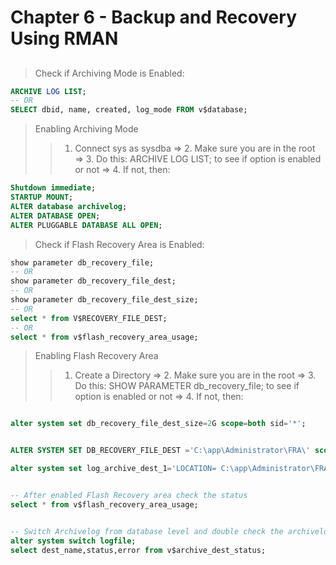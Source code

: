 # Chapter 6 - Backup and Recovery Using RMAN

##

> Check if Archiving Mode is Enabled:

```sql
ARCHIVE LOG LIST;
-- OR
SELECT dbid, name, created, log_mode FROM v$database;
```

> Enabling Archiving Mode
>
> > 1. Connect sys as sysdba => 2. Make sure you are in the root => 3. Do this: ARCHIVE LOG LIST; to see if option is enabled or not => 4. If not, then:

```sql
Shutdown immediate;
STARTUP MOUNT;
ALTER database archivelog;
ALTER DATABASE OPEN;
ALTER PLUGGABLE DATABASE ALL OPEN;
```

> Check if Flash Recovery Area is Enabled:

```sql
show parameter db_recovery_file;
-- OR
show parameter db_recovery_file_dest;
-- OR
show parameter db_recovery_file_dest_size;
-- OR
select * from V$RECOVERY_FILE_DEST;
-- OR
select * from v$flash_recovery_area_usage;
```

> Enabling Flash Recovery Area
>
> > 1. Create a Directory => 2. Make sure you are in the root => 3. Do this: SHOW PARAMETER db_recovery_file; to see if option is enabled or not => 4. If not, then:

```sql

alter system set db_recovery_file_dest_size=2G scope=both sid='*';


ALTER SYSTEM SET DB_RECOVERY_FILE_DEST ='C:\app\Administrator\FRA\' scope=both sid='*';

alter system set log_archive_dest_1='LOCATION= C:\app\Administrator\FRA1\' scope=both;


-- After enabled Flash Recovery area check the status
select * from v$flash_recovery_area_usage;


-- Switch Archivelog from database level and double check the archivelog
alter system switch logfile;
select dest_name,status,error from v$archive_dest_status;
```
